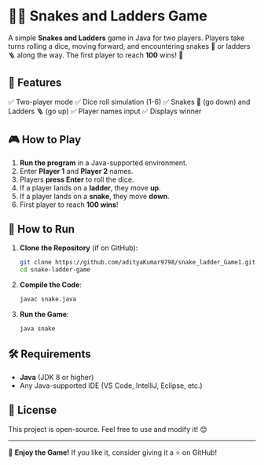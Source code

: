 # 🐍🎲 Snakes and Ladders Game

A simple **Snakes and Ladders** game in Java for two players. Players take turns rolling a dice, moving forward, and encountering snakes 🐍 or ladders 🪜 along the way. The first player to reach **100** wins! 🎉

## 📌 Features
✅ Two-player mode
✅ Dice roll simulation (1-6)
✅ Snakes 🐍 (go down) and Ladders 🪜 (go up)
✅ Player names input
✅ Displays winner

## 🎮 How to Play
1. **Run the program** in a Java-supported environment.
2. Enter **Player 1** and **Player 2** names.
3. Players **press Enter** to roll the dice.
4. If a player lands on a **ladder**, they move **up**.
5. If a player lands on a **snake**, they move **down**.
6. First player to reach **100 wins**!

## 🚀 How to Run
1. **Clone the Repository** (if on GitHub):
   ```bash
   git clone https://github.com/adityaKumar9798/snake_ladder_Game1.git
   cd snake-ladder-game
   ```
2. **Compile the Code**:
   ```bash
   javac snake.java
   ```
3. **Run the Game**:
   ```bash
   java snake
   ```

## 🛠 Requirements
- **Java** (JDK 8 or higher)
- Any Java-supported IDE (VS Code, IntelliJ, Eclipse, etc.)

## 📜 License
This project is open-source. Feel free to use and modify it! 😊

---

🎉 **Enjoy the Game!** If you like it, consider giving it a ⭐ on GitHub!

